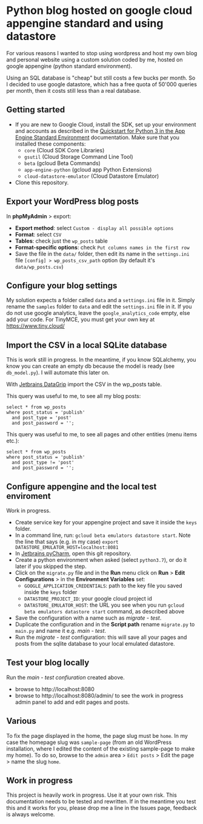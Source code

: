 # Python blog hosted on google cloud appengine standard and using datastore

For various reasons I wanted to stop using wordpress and host my own blog and personal website using a custom solution coded by me, hosted on google appengine (python standard environment).

Using an SQL database is "cheap" but still costs a few bucks per month. So I decided to use google datastore, which has a free quota of 50'000 queries per month, then it costs still less than a real database.

## Getting started

- If you are new to Google Cloud, install the SDK, set up your environment and accounts as described in the [Quickstart for Python 3 in the App Engine Standard Environment](https://cloud.google.com/appengine/docs/standard/python3/quickstart) documentation. Make sure that you installed these components:
  - `core` (Cloud SDK Core Libraries)
  - `gsutil` (Cloud Storage Command Line Tool)
  - `beta` (gcloud Beta Commands)
  - `app-engine-python` (gcloud app Python Extensions)
  - `cloud-datastore-emulator` (Cloud Datastore Emulator)
- Clone this repository.

## Export your WordPress blog posts

In **phpMyAdmin** > export:
- **Export method**: select `Custom - display all possible options`
- **Format**: select `CSV`
- **Tables**: check just the `wp_posts` table
- **Format-specific options**: check `Put columns names in the first row`
- Save the file in the `data/` folder, then edit its name in the `settings.ini` file `[config] > wp_posts_csv_path` option (by default it's `data/wp_posts.csv`)

## Configure your blog settings

My solution expects a folder called `data` and a `settings.ini` file in it. Simply rename the `samples` folder to `data` and edit the `settings.ini` file in it. If you do not use google analytics, leave the `google_analytics_code` empty, else add your code. For TinyMCE, you must get your own key at https://www.tiny.cloud/

## Import the CSV in a local SQLite database

This is work still in progress. In the meantime, if you know SQLalchemy, you know you can create an empty db because the model is ready (see `db_model.py`). I will automate this later on.

With [Jetbrains DataGrip](https://www.jetbrains.com/datagrip/) import the CSV in the wp_posts table.

This query was useful to me, to see all my blog posts:
```
select * from wp_posts
where post_status = 'publish'
  and post_type = 'post'
  and post_password = '';
```

This query was useful to me, to see all pages and other entities (menu items etc.):
```
select * from wp_posts
where post_status = 'publish'
  and post_type != 'post'
  and post_password = '';
```

## Configure appengine and the local test enviroment

Work in progress.

- Create service key for your appengine project and save it inside the `keys` folder.
- In a command line, run: `gcloud beta emulators datastore start`. Note the line that says (e.g. in my case) `export DATASTORE_EMULATOR_HOST=localhost:8081`
- In [Jetbrains pyCharm](https://www.jetbrains.com/pycharm/), open this git repository.
- Create a python environment when asked (select `python3.7`), or do it later if you skipped the step.
- Click on the `migrate.py` file and in the **Run** menu click on **Run** > **Edit Configurations** > in the **Environment Variables** set:
  - `GOOGLE_APPLICATION_CREDENTIALS`: path to the key file you saved inside the `keys` folder
  - `DATASTORE_PROJECT_ID`: your google cloud project id
  - `DATASTORE_EMULATOR_HOST`: the URL you see when you run `gcloud beta emulators datastore start` command, as described above
- Save the configuration with a name such as *migrate - test*.
- Duplicate the configuration and in the **Script path** rename `migrate.py` to `main.py` and name it e.g. *main - test*.
- Run the *migrate - test* configuration: this will save all your pages and posts from the sqlite database to your local emulated datastore.

## Test your blog locally ##

Run the *main - test confiuration* created above.
- browse to http://localhost:8080
- browse to http://localhost:8080/admin/ to see the work in progress admin panel to add and edit pages and posts.

## Various

To fix the page displayed in the home, the page slug must be `home`. In my case the homepage slug was `sample-page` (from an old WordPress installation, where I edited the content of the existing sample-page to make my home). To do so, browse to the `admin` area > `Edit posts` > Edit the page > name the slug `home`.

## Work in progress ##

This project is heavily work in progress. Use it at your own risk. This documentation needs to be tested and rewritten. If in the meantime you test this and it works for you, please drop me a line in the Issues page, feedback is always welcome.
